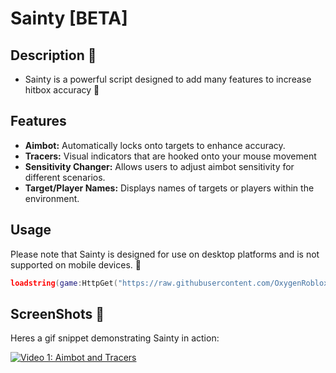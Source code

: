 # Sainty [BETA]

## Description 🎯
- Sainty is a powerful script designed to add many features to increase hitbox accuracy  🪩

## Features
- **Aimbot:** Automatically locks onto targets to enhance accuracy.
- **Tracers:** Visual indicators that are hooked onto your mouse movement
- **Sensitivity Changer:** Allows users to adjust aimbot sensitivity for different scenarios.
- **Target/Player Names:** Displays names of targets or players within the environment.

## Usage 
Please note that Sainty is designed for use on desktop platforms and is not supported on mobile devices. 🕺

```lua 
loadstring(game:HttpGet("https://raw.githubusercontent.com/OxygenRoblox/Sainty/main/Modules/Main.lua"))()
```

## ScreenShots 🤙

Heres a gif snippet demonstrating Sainty in action:

[![Video 1: Aimbot and Tracers](https://i.ibb.co/GxvSCfz/ezgif-6-e2c73084f2.gif)](https://i.ibb.co/GxvSCfz/ezgif-6-e2c73084f2.gif)


